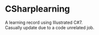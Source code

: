 # CSharplearning

A learning record using Illustrated C#7.  
Casually update due to a code unrelated job.
